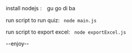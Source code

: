 install nodejs :　gu go di ba

run script to run quiz: ``` node main.js```


run script to export excel: ``` node exportExcel.js```

--enjoy--

